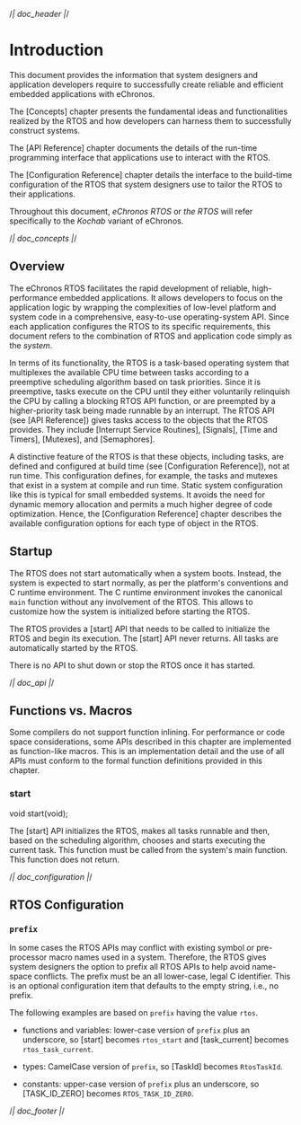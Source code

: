 /*| doc_header |*/
<!-- %title eChronos Manual: Kochab Variant -->
<!-- %version 0.1 -->
<!-- %docid BpySfy -->


# Introduction

This document provides the information that system designers and application developers require to successfully create reliable and efficient embedded applications with eChronos.

The [Concepts] chapter presents the fundamental ideas and functionalities realized by the RTOS and how developers can harness them to successfully construct systems.

The [API Reference] chapter documents the details of the run-time programming interface that applications use to interact with the RTOS.

The [Configuration Reference] chapter details the interface to the build-time configuration of the RTOS that system designers use to tailor the RTOS to their applications.

Throughout this document, *eChronos RTOS* or *the RTOS* will refer specifically to the *Kochab* variant of eChronos.

/*| doc_concepts |*/
## Overview

The eChronos RTOS facilitates the rapid development of reliable, high-performance embedded applications.
It allows developers to focus on the application logic by wrapping the complexities of low-level platform and system code in a comprehensive, easy-to-use operating-system API.
Since each application configures the RTOS to its specific requirements, this document refers to the combination of RTOS and application code simply as the *system*.

In terms of its functionality, the RTOS is a task-based operating system that multiplexes the available CPU time between tasks according to a preemptive scheduling algorithm based on task priorities.
Since it is preemptive, tasks execute on the CPU until they either voluntarily relinquish the CPU by calling a blocking RTOS API function, or are preempted by a higher-priority task being made runnable by an interrupt.
The RTOS API (see [API Reference]) gives tasks access to the objects that the RTOS provides.
They include [Interrupt Service Routines], [Signals], [Time and Timers], [Mutexes], and [Semaphores].

A distinctive feature of the RTOS is that these objects, including tasks, are defined and configured at build time (see [Configuration Reference]), not at run time.
This configuration defines, for example, the tasks and mutexes that exist in a system at compile and run time.
Static system configuration like this is typical for small embedded systems.
It avoids the need for dynamic memory allocation and permits a much higher degree of code optimization.
Hence, the [Configuration Reference] chapter describes the available configuration options for each type of object in the RTOS.


## Startup

The RTOS does not start automatically when a system boots.
Instead, the system is expected to start normally, as per the platform's conventions and C runtime environment.
The C runtime environment invokes the canonical `main` function without any involvement of the RTOS.
This allows to customize how the system is initialized before starting the RTOS.

The RTOS provides a [<span class="api">start</span>] API that needs to be called to initialize the RTOS and begin its execution.
The [<span class="api">start</span>] API never returns.
All tasks are automatically started by the RTOS.

There is no API to shut down or stop the RTOS once it has started.


/*| doc_api |*/
## Functions vs. Macros

Some compilers do not support function inlining.
For performance or code space considerations, some APIs described in this chapter are implemented as function-like macros.
This is an implementation detail and the use of all APIs must conform to the formal function definitions provided in this chapter.

### <span class="api">start</span>

<div class="codebox">void start(void);</div>

The [<span class="api">start</span>] API initializes the RTOS, makes all tasks runnable and then, based on the scheduling algorithm, chooses and starts executing the current task.
This function must be called from the system's main function.
This function does not return.

/*| doc_configuration |*/
## RTOS Configuration

### `prefix`

In some cases the RTOS APIs may conflict with existing symbol or pre-processor macro names used in a system.
Therefore, the RTOS gives system designers the option to prefix all RTOS APIs to help avoid name-space conflicts.
The prefix must be an all lower-case, legal C identifier.
This is an optional configuration item that defaults to the empty string, i.e., no prefix.

The following examples are based on `prefix` having the value `rtos`.

* functions and variables: lower-case version of `prefix` plus an underscore, so [<span class="api">start</span>] becomes `rtos_start` and [<span class="api">task_current</span>] becomes `rtos_task_current`.

* types: CamelCase version of `prefix`, so [<span class="api">TaskId</span>] becomes `RtosTaskId`.

* constants: upper-case version of `prefix` plus an underscore, so [<span class="api">TASK_ID_ZERO</span>] becomes `RTOS_TASK_ID_ZERO`.

/*| doc_footer |*/
